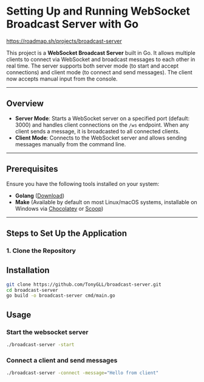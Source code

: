# Setting Up and Running WebSocket Broadcast Server with Go

https://roadmap.sh/projects/broadcast-server

This project is a **WebSocket Broadcast Server** built in Go. It allows multiple clients to connect via WebSocket and broadcast messages to each other in real time. The server supports both server mode (to start and accept connections) and client mode (to connect and send messages). The client now accepts manual input from the console.

---

## Overview

- **Server Mode**: Starts a WebSocket server on a specified port (default: 3000) and handles client connections on the `/ws` endpoint. When any client sends a message, it is broadcasted to all connected clients.
- **Client Mode**: Connects to the WebSocket server and allows sending messages manually from the command line.

---

## Prerequisites

Ensure you have the following tools installed on your system:

- **Golang** ([Download](https://go.dev/dl/))
- **Make** (Available by default on most Linux/macOS systems, installable on Windows via [Chocolatey](https://chocolatey.org/) or [Scoop](https://scoop.sh/))

---

## Steps to Set Up the Application

### 1. Clone the Repository

## Installation

```bash
git clone https://github.com/TonyGLL/broadcast-server.git
cd broadcast-server
go build -o broadcast-server cmd/main.go
```

## Usage

### Start the websocket server
```bash
./broadcast-server -start
```

### Connect a client and send messages
```bash
./broadcast-server -connect -message="Hello from client"
```